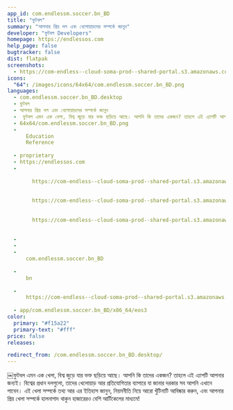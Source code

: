 ```yaml
---
app_id: com.endlessm.soccer.bn_BD
title: "ফুটবল"
summary: "আপনার প্রিয় দল এবং খেলোয়াড়দের সম্পর্কে জানুন"
developer: "ফুটবল Developers"
homepage: https://endlessos.com
help_page: false
bugtracker: false
dist: flatpak
screenshots:
  - https://com-endless--cloud-soma-prod--shared-portal.s3.amazonaws.com/apps.290.screenshots.521d220b-a752-407a-bbf8-1cf3be2b9786_201810232112835050.png
icons:
  "64": /images/icons/64x64/com.endlessm.soccer.bn_BD.png
languages:
  - com.endlessm.soccer.bn_BD.desktop
  - ফুটবল
  - আপনার প্রিয় দল এবং খেলোয়াড়দের সম্পর্কে জানুন
  - ￼ফুটবল এমন এক খেলা, বিশ্ব জুড়ে যার ভক্ত ছড়িয়ে আছে। আপনি কি তাদের একজন? তাহলে এই এ্যাপটি আপনার জন্যই। বিশ্বের প্রধান দলগুলো, তাদের খেলোয়াড় আর প্রতিযোগিতার ব্যাপারে যা জানার দরকার সব আপনি এখানে পাবেন। এই খেলা সম্পর্কে তথ্য আর এর ইতিহাস জানুন, নিয়মনীতি নিয়ে আরো খুঁটিনাটি আবিষ্কার করুন, এবং আপনার প্রিয় খেলা সম্পর্কে হালনাগাদ থাকুন হাজারেরও বেশি আর্টিকেলের মাধ্যমে!
  - 64x64/com.endlessm.soccer.bn_BD.png
  - 
      Education
      Reference
    
  - proprietary
  - https://endlessos.com
  - 
      
        https://com-endless--cloud-soma-prod--shared-portal.s3.amazonaws.com/apps.290.screenshots.521d220b-a752-407a-bbf8-1cf3be2b9786_201810232112835050.png
      
      
        https://com-endless--cloud-soma-prod--shared-portal.s3.amazonaws.com/apps.290.screenshots.a61b0d1f-1b9f-4cb4-8a46-69b1b9c8a1f4_201810232112835050.png
      
      
        https://com-endless--cloud-soma-prod--shared-portal.s3.amazonaws.com/apps.290.screenshots.a25aa98f-3da5-4a0f-91a4-3da2ee6a6e00_201810232112835050.png
      
    
  - 
  - 
  - 
      com.endlessm.soccer.bn_BD
    
  - 
      bn
    
  - 
      https://com-endless--cloud-soma-prod--shared-portal.s3.amazonaws.com/app.1361.appCenterThumbnail.dc92387f-703d-4939-b962-b13a3494cabc_201810232112464545.jpg
    
  - app/com.endlessm.soccer.bn_BD/x86_64/eos3
color:
  primary: "#f15a22"
  primary-text: "#fff"
price: false
releases:

redirect_from: /com.endlessm.soccer.bn_BD.desktop/
---
```


<p>￼ফুটবল এমন এক খেলা, বিশ্ব জুড়ে যার ভক্ত ছড়িয়ে আছে। আপনি কি তাদের একজন? তাহলে এই এ্যাপটি আপনার জন্যই। বিশ্বের প্রধান দলগুলো, তাদের খেলোয়াড় আর প্রতিযোগিতার ব্যাপারে যা জানার দরকার সব আপনি এখানে পাবেন। এই খেলা সম্পর্কে তথ্য আর এর ইতিহাস জানুন, নিয়মনীতি নিয়ে আরো খুঁটিনাটি আবিষ্কার করুন, এবং আপনার প্রিয় খেলা সম্পর্কে হালনাগাদ থাকুন হাজারেরও বেশি আর্টিকেলের মাধ্যমে!</p>